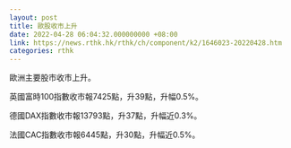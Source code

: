 ```yaml
---
layout: post
title: 歐股收市上升
date: 2022-04-28 06:04:32.000000000 +08:00
link: https://news.rthk.hk/rthk/ch/component/k2/1646023-20220428.htm
categories: rthk
---
```


歐洲主要股市收市上升。

英國富時100指數收市報7425點，升39點，升幅0.5%。

德國DAX指數收市報13793點，升37點，升幅近0.3%。

法國CAC指數收市報6445點，升30點，升幅近0.5%。
